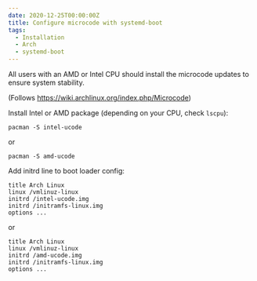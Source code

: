 ```yaml
---
date: 2020-12-25T00:00:00Z
title: Configure microcode with systemd-boot
tags:
  - Installation
  - Arch
  - systemd-boot
---
```


All users with an AMD or Intel CPU should install the microcode updates to
ensure system stability.

<!--more-->

(Follows https://wiki.archlinux.org/index.php/Microcode)

Install Intel or AMD package (depending on your CPU, check `lscpu`):

    pacman -S intel-ucode

or

    pacman -S amd-ucode


Add initrd line to boot loader config:

    title Arch Linux
    linux /vmlinuz-linux
    initrd /intel-ucode.img
    initrd /initramfs-linux.img
    options ...

or 

    title Arch Linux
    linux /vmlinuz-linux
    initrd /amd-ucode.img
    initrd /initramfs-linux.img
    options ...
